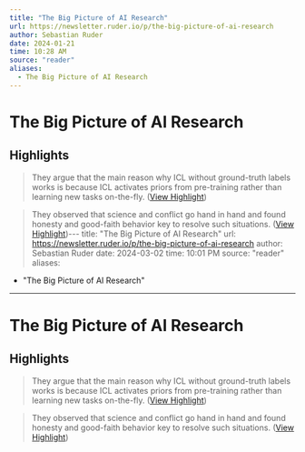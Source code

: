 ```yaml
---
title: "The Big Picture of AI Research"
url: https://newsletter.ruder.io/p/the-big-picture-of-ai-research
author: Sebastian Ruder
date: 2024-01-21
time: 10:28 AM
source: "reader"
aliases:
  - The Big Picture of AI Research
---
```

# The Big Picture of AI Research

## Highlights
> They argue that the main reason why ICL without ground-truth labels works is because ICL activates priors from pre-training rather than learning new tasks on-the-fly. ([View Highlight](https://read.readwise.io/read/01hmk3jp349kt01bm1yzf9e4rv))

> They observed that science and conflict go hand in hand and found honesty and good-faith behavior key to resolve such situations. ([View Highlight](https://read.readwise.io/read/01hmk3r2wdpxfhrzn0mm13f3ty))---
title: "The Big Picture of AI Research"
url: https://newsletter.ruder.io/p/the-big-picture-of-ai-research
author: Sebastian Ruder
date: 2024-03-02
time: 10:01 PM
source: "reader"
aliases:
  - "The Big Picture of AI Research"
---
# The Big Picture of AI Research

## Highlights
> They argue that the main reason why ICL without ground-truth labels works is because ICL activates priors from pre-training rather than learning new tasks on-the-fly. ([View Highlight](https://read.readwise.io/read/01hmk3jp349kt01bm1yzf9e4rv))

> They observed that science and conflict go hand in hand and found honesty and good-faith behavior key to resolve such situations. ([View Highlight](https://read.readwise.io/read/01hmk3r2wdpxfhrzn0mm13f3ty))

